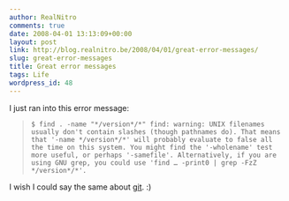 ```yaml
---
author: RealNitro
comments: true
date: 2008-04-01 13:13:09+00:00
layout: post
link: http://blog.realnitro.be/2008/04/01/great-error-messages/
slug: great-error-messages
title: Great error messages
tags: Life
wordpress_id: 48
---
```


I just ran into this error message:

> `$ find . -name "*/version*/*"
> find: warning: UNIX filenames usually don't contain slashes (though pathnames do). That means that '-name */version*/*' will probably evaluate to false all the time on this system. You might find the '-wholename' test more useful, or perhaps '-samefile'. Alternatively, if you are using GNU grep, you could use 'find … -print0 | grep -FzZ */version*/*'.`

I wish I could say the same about [git](http://git.or.cz/). :)
